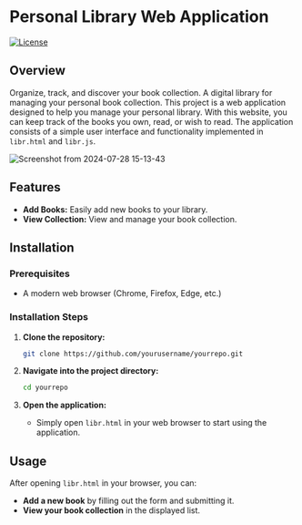 # Personal Library Web Application

[![License](https://img.shields.io/badge/license-MIT-blue.svg)](LICENSE)


## Overview
Organize, track, and discover your book collection. A digital library for managing your personal book collection.
This project is a web application designed to help you manage your personal library. With this website, you can keep track of the books you own, read, or wish to read. The application consists of a simple user interface and functionality implemented in `libr.html` and `libr.js`.

![Screenshot from 2024-07-28 15-13-43](https://github.com/user-attachments/assets/d90ff902-05e6-4a35-82ac-9cd58ae2118e)


## Features

- **Add Books:** Easily add new books to your library.
- **View Collection:** View and manage your book collection.

## Installation

### Prerequisites

- A modern web browser (Chrome, Firefox, Edge, etc.)

### Installation Steps

1. **Clone the repository:**
    ```bash
    git clone https://github.com/yourusername/yourrepo.git
    ```
2. **Navigate into the project directory:**
    ```bash
    cd yourrepo
    ```

3. **Open the application:**
    - Simply open `libr.html` in your web browser to start using the application.

## Usage

After opening `libr.html` in your browser, you can:

- **Add a new book** by filling out the form and submitting it.
- **View your book collection** in the displayed list.


